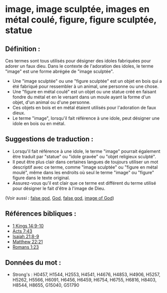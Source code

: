 # image, image sculptée, images en métal coulé, figure, figure sculptée, statue

## Définition :

Ces termes sont tous utilisés pour désigner des idoles fabriquées pour adorer un faux dieu. Dans le contexte de l'adoration des idoles, le terme "image" est une forme abrégée de "image sculptée".

* Une "image sculptée" ou une "figure sculptée" est un objet en bois qui a été fabriqué pour ressembler à un animal, une personne ou une chose.
* Une "figure en métal coulé" est un objet ou une statue créé en faisant fondre du métal et en le versant dans un moule ayant la forme d'un objet, d'un animal ou d'une personne.
* Ces objets en bois et en métal étaient utilisés pour l'adoration de faux dieux.
* Le terme "image", lorsqu'il fait référence à une idole, peut désigner une idole en bois ou en métal.

## Suggestions de traduction :

* Lorsqu'il fait référence à une idole, le terme "image" pourrait également être traduit par "statue" ou "idole gravée" ou "objet religieux sculpté".
* Il peut être plus clair dans certaines langues de toujours utiliser un mot descriptif avec ce terme, comme "image sculptée" ou "figure en métal moulé", même dans les endroits où seul le terme "image" ou "figure" figure dans le texte original.
* Assurez-vous qu'il est clair que ce terme est différent du terme utilisé pour désigner le fait d'être à l'image de Dieu.

(Voir aussi : [false god](../kt/falsegod.md), [God](../kt/god.md), [false god](../kt/falsegod.md), [image of God](../kt/imageofgod.md))

## Références bibliques :

* [1 Kings 14:9-10](rc://en/tn/help/1ki/14/09)
* [Acts 7:43](rc://en/tn/help/act/07/43)
* [Isaiah 21:8-9](rc://en/tn/help/isa/21/08)
* [Matthew 22:21](rc://en/tn/help/mat/22/21)
* [Romans 1:23](rc://en/tn/help/rom/01/23)

## Données du mot :

* Strong's : H0457, H1544, H2553, H4541, H4676, H4853, H4906, H5257, H5262, H5566, H6091, H6456, H6459, H6754, H6755, H6816, H8403, H8544, H8655, G15040, G51790
